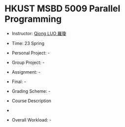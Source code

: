 # HKUST MSBD 5009 Parallel Programming

- Instructor: [Qiong LUO 羅瓊](https://home.cse.ust.hk/~luo/)

- Time: 23 Spring

- Personal Project: -

- Group Project: -

- Assignment: -

- Final: -

- Grading Scheme: -

- Course Description

-

- Overall Workload: -